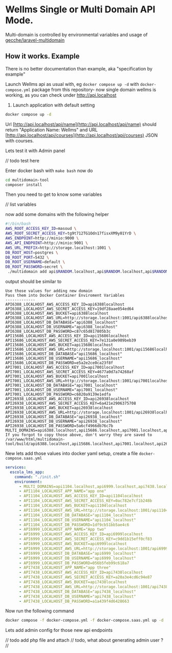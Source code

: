 # Wellms Single or Multi Domain API Mode.

Multi-domain is controlled by environmental variables and usage of [gecche/laravel-multidomain](https://github.com/gecche/laravel-multidomain)

## How it works. Example

There is no better documentation than example, aka "specification by example"

Launch Wellms api as usual with, eg `docker compose up -d` with `docker-compose.yml` package from this repository- now single domain wellms is working, as you can check under http://api.localhost

1. Launch application with default setting

```bash
docker compose up -d
```

Url [http://api.localhost/api/name](http://api.localhost/api/name) should return "Application Name: Wellms" and URL [http://api.localhost/api/courses](http://api.localhost/api/courses) JSON with courses.

Lets test it with Admin panel

// todo test here

Enter docker bash with `make bash` now do

```bash
cd multidomain-tool
composer install
```

Then you need to get to know some variables

// list variables

now add some domains with the following helper

```bash
#!/bin/bash
AWS_ROOT_ACCESS_KEY_ID=masoud \
AWS_ROOT_SECRET_ACCESS_KEY=tg9t712TG1Odn17fisxXM9y01YrD \
AWS_ENDPOINT=http://minio:9000 \
AWS_API_ENDPOINT=http://minio:9001 \
AWS_URL_PREFIX=http://storage.localhost:1001 \
DB_ROOT_HOST=postgres \
DB_ROOT_PORT=5432 \
DB_ROOT_USERNAME=default \
DB_ROOT_PASSWORD=secret \
 ./multidomain add api$RANDOM.localhost,api$RANDOM.localhost,api$RANDOM.localhost,api$RANDOM.localhost
```

output should be similar to

```
Use those values for adding new domain
Pass them into Docker Container Enviroment Variables
-------------
API6388_LOCALHOST_AWS_ACCESS_KEY_ID=api6388localhost
API6388_LOCALHOST_AWS_SECRET_ACCESS_KEY=19df28aae054ed64
API6388_LOCALHOST_AWS_BUCKET=api6388localhost
API6388_LOCALHOST_AWS_URL=http://storage.localhost:1001/api6388localhost
API6388_LOCALHOST_DB_DATABASE="api6388_localhost"
API6388_LOCALHOST_DB_USERNAME="api6388_localhost"
API6388_LOCALHOST_DB_PASSWORD=c87c65d817805b3c
API15686_LOCALHOST_AWS_ACCESS_KEY_ID=api15686localhost
API15686_LOCALHOST_AWS_SECRET_ACCESS_KEY=7e131a0e989beb39
API15686_LOCALHOST_AWS_BUCKET=api15686localhost
API15686_LOCALHOST_AWS_URL=http://storage.localhost:1001/api15686localhost
API15686_LOCALHOST_DB_DATABASE="api15686_localhost"
API15686_LOCALHOST_DB_USERNAME="api15686_localhost"
API15686_LOCALHOST_DB_PASSWORD=e5a2e2ce0ca23f8f
API7001_LOCALHOST_AWS_ACCESS_KEY_ID=api7001localhost
API7001_LOCALHOST_AWS_SECRET_ACCESS_KEY=4677a0d7a74268af
API7001_LOCALHOST_AWS_BUCKET=api7001localhost
API7001_LOCALHOST_AWS_URL=http://storage.localhost:1001/api7001localhost
API7001_LOCALHOST_DB_DATABASE="api7001_localhost"
API7001_LOCALHOST_DB_USERNAME="api7001_localhost"
API7001_LOCALHOST_DB_PASSWORD=c6820a9139e1edfa
API26938_LOCALHOST_AWS_ACCESS_KEY_ID=api26938localhost
API26938_LOCALHOST_AWS_SECRET_ACCESS_KEY=6a421e2906375708
API26938_LOCALHOST_AWS_BUCKET=api26938localhost
API26938_LOCALHOST_AWS_URL=http://storage.localhost:1001/api26938localhost
API26938_LOCALHOST_DB_DATABASE="api26938_localhost"
API26938_LOCALHOST_DB_USERNAME="api26938_localhost"
API26938_LOCALHOST_DB_PASSWORD=5a6cf4966db76c7b
MULTI_DOMAINS=api6388.localhost,api15686.localhost,api7001.localhost,api26938.localhost
If you forgot to copy those above, don't worry they are saved to /var/www/html/multidomain-tool/build/api6388.localhost,api15686.localhost,api7001.localhost,api26938.localhost.env
```

New lets add those values into docker yaml setup, create a file `docker-compose.saas.yml`

```yaml
services:
  escola_lms_app:
    command: "./init.sh"
    environment:
      - MULTI_DOMAINS=api1104.localhost,api6999.localhost,api7438.localhost
      - API1104_LOCALHOST_APP_NAME="app one"
      - API1104_LOCALHOST_AWS_ACCESS_KEY_ID=api1104localhost
      - API1104_LOCALHOST_AWS_SECRET_ACCESS_KEY=0ac782e7cf1b248b
      - API1104_LOCALHOST_AWS_BUCKET=api1104localhost
      - API1104_LOCALHOST_AWS_URL=http://storage.localhost:1001/api1104localhost
      - API1104_LOCALHOST_DB_DATABASE="api1104_localhost"
      - API1104_LOCALHOST_DB_USERNAME="api1104_localhost"
      - API1104_LOCALHOST_DB_PASSWORD=1df9cb51bb5ae4c6
      - API6999_LOCALHOST_APP_NAME="App two"
      - API6999_LOCALHOST_AWS_ACCESS_KEY_ID=api6999localhost
      - API6999_LOCALHOST_AWS_SECRET_ACCESS_KEY=c9dd1b15eff0cf83
      - API6999_LOCALHOST_AWS_BUCKET=api6999localhost
      - API6999_LOCALHOST_AWS_URL=http://storage.localhost:1001/api6999localhost
      - API6999_LOCALHOST_DB_DATABASE="api6999_localhost"
      - API6999_LOCALHOST_DB_USERNAME="api6999_localhost"
      - API6999_LOCALHOST_DB_PASSWORD=056b5feb99c618a7
      - API7438_LOCALHOST_APP_NAME="app three"
      - API7438_LOCALHOST_AWS_ACCESS_KEY_ID=api7438localhost
      - API7438_LOCALHOST_AWS_SECRET_ACCESS_KEY=a20a3e4cd6c94e87
      - API7438_LOCALHOST_AWS_BUCKET=api7438localhost
      - API7438_LOCALHOST_AWS_URL=http://storage.localhost:1001/api7438localhost
      - API7438_LOCALHOST_DB_DATABASE="api7438_localhost"
      - API7438_LOCALHOST_DB_USERNAME="api7438_localhost"
      - API7438_LOCALHOST_DB_PASSWORD=a1a439f4d6428663
```

Now run the following command

```bash
docker compose -f docker-compose.yml -f docker-compose.saas.yml up -d
```

Lets add admin config for those new api endpoints

// todo add php file and attach
// todo, what about generating admin user ?
//
